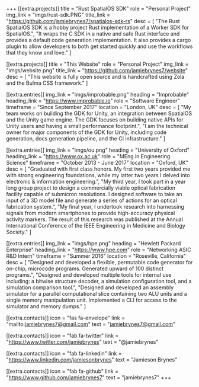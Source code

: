 +++
[[extra.projects]]
title = "Rust SpatialOS SDK"
role = "Personal Project"
img_link = "imgs/rust-sdk.PNG"
title_link = "https://github.com/jamiebrynes7/spatialos-sdk-rs"
desc = [
    "The Rust SpatialOS SDK is a hobby project Rust implementation of a Worker SDK for SpatialOS.",
    "It wraps the C SDK in a native and safe Rust interface and provides a default code generation implementation. It also provides a cargo plugin to allow developers to both get started quickly and use the workflows that they know and love."
]

[[extra.projects]]
title = "This Website"
role = "Personal Project"
img_link = "imgs/website.png"
title_link = "https://github.com/jamiebrynes7/website"
desc = [
    "This website is fully open source and is handcrafted using Zola and the Bulma CSS framework."
]

[[extra.entries]]
img_link = "imgs/improbable.png"
heading = "Improbable"
heading_link = "https://www.improbable.io"
role = "Software Engineer"
timeframe = "Since September 2017"
location = "London, UK"
desc = [
    "My team works on building the GDK for Unity, an integration between SpatialOS and the Unity game engine. The GDK focuses on building native APIs for Unity users and having a small performance footprint.",
    "I am the technical owner for major components of the GDK for Unity, including code generation, docs generation pipeline, and the CI infrastructure."
]

[[extra.entries]]
img_link = "imgs/ou.png"
heading = "University of Oxford"
heading_link = "https://www.ox.ac.uk"
role = "MEng in Engineering Science"
timeframe = "October 2013 - June 2017"
location = "Oxford, UK"
desc = [ 
    "Graduated with first class honors. My first two years provided me with strong engineering foundations, while my latter two years I delved into electronic & information engineering.", 
    "My third year, I took part in a year long group project to design a commercially viable optical fabrication facility capable of submicron resolutions. I designed software to take an input of a 3D model file and generate a series of actions for an optical fabrication system.",
    "My final year, I undertook research into harnessing signals from modern smartphones to provide high-accuracy physical activity markers. The result of this research was published at the Annual International Conference of the IEEE Engineering in Medicine and Biology Society."
]

[[extra.entries]]
img_link = "imgs/hpe.png"
heading = "Hewlett Packard Enterprise"
heading_link = "https://www.hpe.com"
role = "Networking ASIC R&D Intern"
timeframe = "Summer 2016"
location = "Roseville, California"
desc = [
    "Designed and developed a flexible, permutable code generator for on-chip, microcode programs. Generated upward of 100 distinct programs.", 
    "Designed and developed multiple tools for internal use including: a bitwise structure decoder, a simulation configuration tool, and a simulation comparison tool.",
    "Designed and developed an assembly simulator for a parallel computational slice containing two ALU units and a single memory manipulation unit. Implemented a CLI for access to the simulator and memory dumps."
]

[[extra.contacts]]
icon = "fas fa-envelope"
link = "mailto:jamiebrynes7@gmail.com"
text = "jamiebrynes7@gmail.com"

[[extra.contacts]]
icon = "fab fa-twitter"
link = "https://www.twitter.com/jamiebrynes"
text = "@jamiebrynes"

[[extra.contacts]]
icon = "fab fa-linkedin"
link = "https://www.linkedin.com/jamiesonbrynes"
text = "Jamieson Brynes"

[[extra.contacts]]
icon = "fab fa-github"
link = "https://www.github.com/jamiebrynes7"
text = "jamiebrynes7"
+++